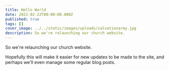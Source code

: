 ```yaml
---
title: Hello World
date: 2021-02-22T00:00:00.000Z
published: true
tags: []
cover_image: ../../static/images/uploads/salvationarmy.jpg
description: So we're relaunching our church website.
---
```

So we're relaunching our church website.

Hopefully this will make it easier for new updates to be made to the site, and perhaps we'll even manage some regular blog posts.

